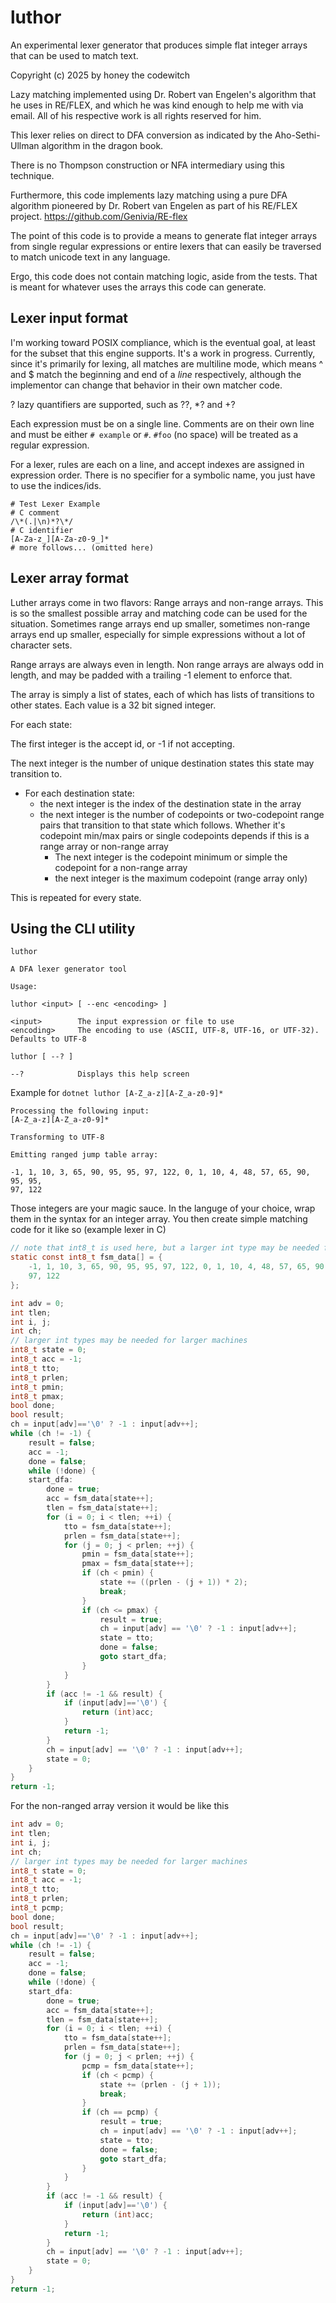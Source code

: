 # luthor

An experimental lexer generator that produces simple flat integer arrays that can be used to match text.

Copyright (c) 2025 by honey the codewitch

Lazy matching implemented using Dr. Robert van Engelen's algorithm that he uses in RE/FLEX, and which he was kind enough to help me with via email. All of his respective work is all rights reserved for him.

This lexer relies on direct to DFA conversion as indicated by the Aho-Sethi-Ullman algorithm in the dragon book.

There is no Thompson construction or NFA intermediary using this technique.

Furthermore, this code implements lazy matching using a pure DFA algorithm pioneered by Dr. Robert van Engelen as part of his RE/FLEX project. https://github.com/Genivia/RE-flex

The point of this code is to provide a means to generate flat integer arrays from single regular expressions or entire lexers that can easily be traversed to match unicode text in any language.

Ergo, this code does not contain matching logic, aside from the tests. That is meant for whatever uses the arrays this code can generate.

## Lexer input format

I'm working toward POSIX compliance, which is the eventual goal, at least for the subset that this engine supports. It's a work in progress.
Currently, since it's primarily for lexing, all matches are multiline mode, which means ^ and $ match the beginning and end of a *line* respectively, although the implementor can change that behavior in their own matcher code.

? lazy quantifiers are supported, such as ??, *? and +?

Each expression must be on a single line. Comments are on their own line and must be either `# example` or `#`. `#foo` (no space) will be treated as a regular expression.

For a lexer, rules are each on a line, and accept indexes are assigned in expression order. There is no specifier for a symbolic name, you just have to use the indices/ids.

```
# Test Lexer Example
# C comment
/\*(.|\n)*?\*/
# C identifier
[A-Za-z_][A-Za-z0-9_]*
# more follows... (omitted here)
```

## Lexer array format

Luther arrays come in two flavors: Range arrays and non-range arrays. This is so the smallest possible array and matching code can be used for the situation. Sometimes range arrays end up smaller, sometimes non-range arrays end up smaller, especially for simple expressions without a lot of character sets.

Range arrays are always even in length. Non range arrays are always odd in length, and may be padded with a trailing -1 element to enforce that.

The array is simply a list of states, each of which has lists of transitions to other states. Each value is a 32 bit signed integer.

For each state:

The first integer is the accept id, or -1 if not accepting.

The next integer is the number of unique destination states this state may transition to.

- For each destination state:
    - the next integer is the index of the destination state in the array
    - the next integer is the number of codepoints or two-codepoint range pairs that transition to that state which follows. Whether it's codepoint min/max pairs or single codepoints depends if this is a range array or non-range array
        - The next integer is the codepoint minimum or simple the codepoint for a non-range array
        - the next integer is the maximum codepoint (range array only)

This is repeated for every state.

## Using the CLI utility

```
luthor

A DFA lexer generator tool

Usage:

luthor <input> [ --enc <encoding> ]

<input>        The input expression or file to use
<encoding>     The encoding to use (ASCII, UTF-8, UTF-16, or UTF-32). Defaults to UTF-8

luthor [ --? ]

--?            Displays this help screen
```

Example for `dotnet luthor [A-Z_a-z][A-Z_a-z0-9]*`
```
Processing the following input:
[A-Z_a-z][A-Z_a-z0-9]*

Transforming to UTF-8

Emitting ranged jump table array:

-1, 1, 10, 3, 65, 90, 95, 95, 97, 122, 0, 1, 10, 4, 48, 57, 65, 90, 95, 95,
97, 122
```

Those integers are your magic sauce. In the languge of your choice, wrap them in the syntax for an integer array. You then create simple matching code for it like so (example lexer in C)

```c
// note that int8_t is used here, but a larger int type may be needed for larger machines
static const int8_t fsm_data[] = {
    -1, 1, 10, 3, 65, 90, 95, 95, 97, 122, 0, 1, 10, 4, 48, 57, 65, 90, 95, 95,
    97, 122
}; 

int adv = 0;
int tlen;
int i, j;
int ch;
// larger int types may be needed for larger machines
int8_t state = 0;
int8_t acc = -1;
int8_t tto;
int8_t prlen;
int8_t pmin;
int8_t pmax;
bool done;
bool result;
ch = input[adv]=='\0' ? -1 : input[adv++];
while (ch != -1) {
    result = false;
    acc = -1;
    done = false;
    while (!done) {
    start_dfa:
        done = true;
        acc = fsm_data[state++];
        tlen = fsm_data[state++];
        for (i = 0; i < tlen; ++i) {
            tto = fsm_data[state++];
            prlen = fsm_data[state++];
            for (j = 0; j < prlen; ++j) {
                pmin = fsm_data[state++];
				pmax = fsm_data[state++];
                if (ch < pmin) {
                    state += ((prlen - (j + 1)) * 2);
                    break;
                }
                if (ch <= pmax) {
                    result = true;
                    ch = input[adv] == '\0' ? -1 : input[adv++];
                    state = tto;
                    done = false;
                    goto start_dfa;
                }
            }
        }
        if (acc != -1 && result) {
            if (input[adv]=='\0') {
                return (int)acc;
            }
            return -1;
        }
        ch = input[adv] == '\0' ? -1 : input[adv++];
        state = 0;
    }
}
return -1;
```

For the non-ranged array version it would be like this

```c
int adv = 0;
int tlen;
int i, j;
int ch;
// larger int types may be needed for larger machines
int8_t state = 0;
int8_t acc = -1;
int8_t tto;
int8_t prlen;
int8_t pcmp;
bool done;
bool result;
ch = input[adv]=='\0' ? -1 : input[adv++];
while (ch != -1) {
    result = false;
    acc = -1;
    done = false;
    while (!done) {
    start_dfa:
        done = true;
        acc = fsm_data[state++];
        tlen = fsm_data[state++];
        for (i = 0; i < tlen; ++i) {
            tto = fsm_data[state++];
            prlen = fsm_data[state++];
            for (j = 0; j < prlen; ++j) {
                pcmp = fsm_data[state++];
                if (ch < pcmp) {
                    state += (prlen - (j + 1));
                    break;
                }
                if (ch == pcmp) {
                    result = true;
                    ch = input[adv] == '\0' ? -1 : input[adv++];
                    state = tto;
                    done = false;
                    goto start_dfa;
                }
            }
        }
        if (acc != -1 && result) {
            if (input[adv]=='\0') {
                return (int)acc;
            }
            return -1;
        }
        ch = input[adv] == '\0' ? -1 : input[adv++];
        state = 0;
    }
}
return -1;
```